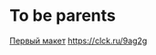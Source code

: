 # To be parents
[Первый макет](https://rawgit.com/trixartem/roddom/master/about-2/index.html)
https://clck.ru/9ag2g
